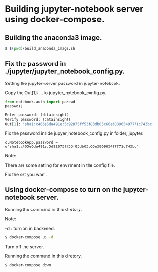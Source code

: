 # Building jupyter-notebook server using docker-compose.

## Building the anaconda3 image.

```bash
$ $(pwd)/build_anaconda_image.sh
```

## Fix the password in ./jupyter/jupyter_notebook_config.py.

Setting the jupyter-server password in jupyter-notebook.

Copy the Out[1]: ... to jupyter_notebook_config.py.

```python
from notebook.auth import passwd
passwd()

Enter password: (datainsight)
Verify password: (datainsight)
Out[1]: 'sha1:c465e6da491e:5d92875ff53f83db05c66e380965497771c743bc'
```

Fix the password inside jupyer_notebook_config.py in folder, jupyter.
```
c.NotebookApp.password = u'sha1:c465e6da491e:5d92875ff53f83db05c66e380965497771c743bc'
```

Note:

  There are some setting for envirment in the config file.
  
  Fix the set you want.

## Using docker-compose to turn on the jupyter-notebook server.

Running the command in this diretory.

Note:

  -d : turn on in backened.

```bash
$ docker-compose up -d
```

Turn off the server.

Running the command in this diretory.

```bash
$ docker-compose down
```
